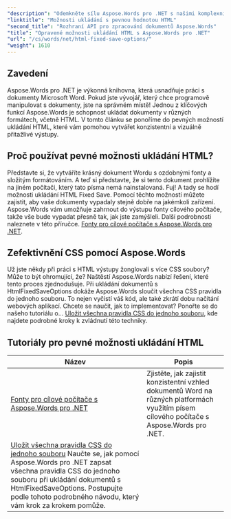 ```yaml
---
"description": "Odemkněte sílu Aspose.Words pro .NET s našimi komplexními tutoriály o možnostech ukládání s pevnými HTML. Naučte se zefektivnit pracovní postup s dokumenty."
"linktitle": "Možnosti ukládání s pevnou hodnotou HTML"
"second_title": "Rozhraní API pro zpracování dokumentů Aspose.Words"
"title": "Opravené možnosti ukládání HTML s Aspose.Words pro .NET"
"url": "/cs/words/net/html-fixed-save-options/"
"weight": 1610
---
```


## Zavedení

Aspose.Words pro .NET je výkonná knihovna, která usnadňuje práci s dokumenty Microsoft Word. Pokud jste vývojář, který chce programově manipulovat s dokumenty, jste na správném místě! Jednou z klíčových funkcí Aspose.Words je schopnost ukládat dokumenty v různých formátech, včetně HTML. V tomto článku se ponoříme do pevných možností ukládání HTML, které vám pomohou vytvářet konzistentní a vizuálně přitažlivé výstupy.

## Proč používat pevné možnosti ukládání HTML?

Představte si, že vytváříte krásný dokument Wordu s ozdobnými fonty a složitým formátováním. A teď si představte, že si tento dokument prohlížíte na jiném počítači, který tato písma nemá nainstalovaná. Fuj! A tady se hodí možnosti ukládání HTML Fixed Save. Pomocí těchto možností můžete zajistit, aby vaše dokumenty vypadaly stejně dobře na jakémkoli zařízení. Aspose.Words vám umožňuje zahrnout do výstupu fonty cílového počítače, takže vše bude vypadat přesně tak, jak jste zamýšleli. Další podrobnosti naleznete v této příručce. [Fonty pro cílové počítače s Aspose.Words pro .NET](./target-machine-font/).

## Zefektivnění CSS pomocí Aspose.Words

Už jste někdy při práci s HTML výstupy žonglovali s více CSS soubory? Může to být ohromující, že? Naštěstí Aspose.Words nabízí řešení, které tento proces zjednodušuje. Při ukládání dokumentů s HtmlFixedSaveOptions dokáže Aspose.Words sloučit všechna CSS pravidla do jednoho souboru. To nejen vyčistí váš kód, ale také zkrátí dobu načítání webových aplikací. Chcete se naučit, jak to implementovat? Ponořte se do našeho tutoriálu o... [Uložit všechna pravidla CSS do jednoho souboru](./save-all-css-rules-in-single-file/), kde najdete podrobné kroky k zvládnutí této techniky.

 ## Tutoriály pro pevné možnosti ukládání HTML
| Název | Popis |
| --- | --- |
| [Fonty pro cílové počítače s Aspose.Words pro .NET](./target-machine-font/) | Zjistěte, jak zajistit konzistentní vzhled dokumentů Word na různých platformách využitím písem cílového počítače s Aspose.Words pro .NET. |
| [Uložit všechna pravidla CSS do jednoho souboru](./save-all-css-rules-in-single-file/) Naučte se, jak pomocí Aspose.Words pro .NET zapsat všechna pravidla CSS do jednoho souboru při ukládání dokumentů s HtmlFixedSaveOptions. Postupujte podle tohoto podrobného návodu, který vám krok za krokem pomůže. |